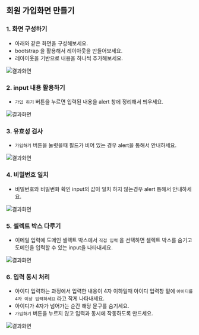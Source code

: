 ## 회원 가입화면 만들기 

### 1. 화면 구성하기 

* 아래와 같은 화면을 구성해보세요. 
* bootstrap 을 활용해서 레이아웃을 만들어보세요.
* 레아이웃을 기반으로 내용을 하나씩 추가해보세요.

![결과화면](/material/images/dulumary/web/front/jquery/test05_result.png)

### 2. input 내용 활용하기 

* `가입 하기` 버튼을 누르면 입력된 내용을 alert 창에 정리해서 띄우세요. 

![결과화면](/material/images/dulumary/web/front/jquery/test05_01.png)

### 3. 유효성 검사 

* `가입하기` 버튼을 눌럿을때 필드가 비어 있는 경우 alert을 통해서 안내하세요. 

![결과화면](/material/images/dulumary/web/front/jquery/test05_02.png)

### 4. 비밀번호 일치 

* 비밀번호와 비밀번화 확인 input의 값이 일치 하지 않는경우 alert 통해서 안내하세요. 

![결과화면](/material/images/dulumary/web/front/jquery/test05_03.png)


### 5. 셀렉트 박스 다루기 

* 이메일 입력에 도메인 셀렉트 박스에서 `직접 입력` 을 선택하면 셀렉트 박스를 숨기고 도메인을 입력할 수 있는 input을 나타내세요. 

![결과화면](/material/images/dulumary/web/front/jquery/test05_04.png)


### 6. 입력 동시 처리 

* 아이디 입력하는 과정에서 입력한 내용이 4자 이하일때 아이디 입력창 밑에 `아이디를 4자 이상 입력하세요` 라고 작게 나타내세요. 
* 아이디가 4자가 넘어가는 순간 해당 문구를 숨기세요. 
* `가입하기` 버튼을 누르지 않고 입력과 동시에 작동하도록 만드세요. 

![결과화면](/material/images/dulumary/web/front/jquery/test05_05.png)